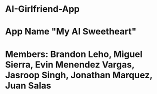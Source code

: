 # AI-Girlfriend-App
# App Name "My AI Sweetheart"
# Members: Brandon Leho, Miguel Sierra, Evin Menendez Vargas, Jasroop Singh, Jonathan Marquez, Juan Salas

